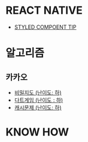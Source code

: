 # REACT NATIVE 
- [STYLED COMPOENT TIP](react-native/styeld-component-tip.md)


#  알고리즘 
## 카카오
- [비밀지도 (난이도: 하)](algorithm/kakao/secretMap.js)
- [다트게임 (난이도 : 하)](algorithm/kakao/dartGame.js)
- [캐시문제 (난이도: 하)](algorithm/kakao/cacheProblem.js)
# KNOW HOW 
